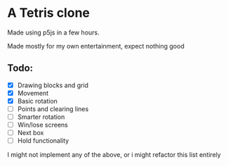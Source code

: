 # A Tetris clone
Made using p5js in a few hours.

Made mostly for my own entertainment, expect nothing good

## Todo:
- [x] Drawing blocks and grid
- [x] Movement
- [x] Basic rotation
- [ ] Points and clearing lines
- [ ] Smarter rotation
- [ ] Win/lose screens
- [ ] Next box
- [ ] Hold functionality

I might not implement any of the above, or i might refactor this list entirely
